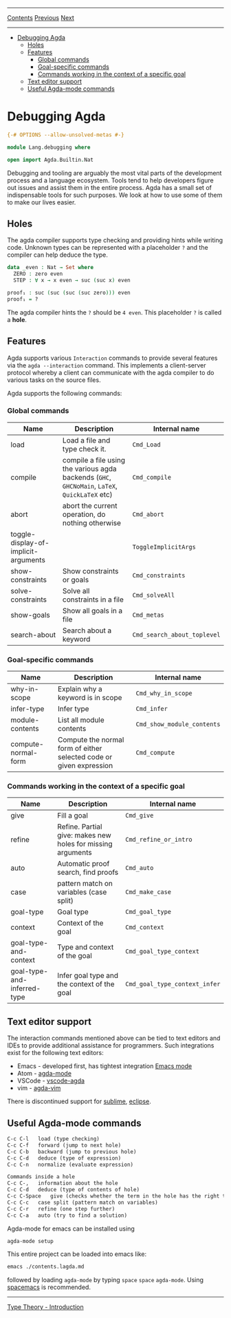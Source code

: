 ****
[Contents](contents.html)
[Previous](Lang.syntaxQuirks.html)
[Next](Types.introduction.html)

<!-- START doctoc generated TOC please keep comment here to allow auto update -->
<!-- DON'T EDIT THIS SECTION, INSTEAD RE-RUN doctoc TO UPDATE -->
****

- [Debugging Agda](#debugging-agda)
  - [Holes](#holes)
  - [Features](#features)
    - [Global commands](#global-commands)
    - [Goal-specific commands](#goal-specific-commands)
    - [Commands working in the context of a specific goal](#commands-working-in-the-context-of-a-specific-goal)
  - [Text editor support](#text-editor-support)
  - [Useful Agda-mode commands](#useful-agda-mode-commands)

<!-- END doctoc generated TOC please keep comment here to allow auto update -->


# Debugging Agda

```agda
{-# OPTIONS --allow-unsolved-metas #-}

module Lang.debugging where

open import Agda.Builtin.Nat
```

Debugging and tooling are arguably the most vital parts of the development process and a language ecosystem. Tools tend to help developers figure out issues and assist them in the entire process. Agda has a small set of indispensable tools for such purposes. We look at how to use some of them to make our lives easier.

## Holes

The agda compiler supports type checking and providing hints while writing code. Unknown types can be represented with a placeholder `?` and the compiler can help deduce the type.

```agda
data _even : Nat → Set where
  ZERO : zero even
  STEP : ∀ x → x even → suc (suc x) even

proof₁ : suc (suc (suc (suc zero))) even
proof₁ = ?
```
The agda compiler hints the `?` should be `4 even`. This placeholder `?` is called a **hole**.

## Features

Agda supports various `Interaction` commands to provide several features via the `agda --interaction` command. This implements a client-server protocol whereby a client can communicate with the agda compiler to do various tasks on the source files.

Agda supports the following commands:

### Global commands

| Name | Description | Internal name |
| --- | --- | --- |
| load | Load a file and type check it. | `Cmd_Load` |
| compile | compile a file using the various agda backends (`GHC`, `GHCNoMain`, `LaTeX`, `QuickLaTeX` etc) | `Cmd_compile` |
| abort | abort the current operation, do nothing otherwise | `Cmd_abort` |
| toggle-display-of-implicit-arguments | | `ToggleImplicitArgs` |
| show-constraints | Show constraints or goals | `Cmd_constraints` |
| solve-constraints | Solve all constraints in a file | `Cmd_solveAll` |
| show-goals | Show all goals in a file | `Cmd_metas` |
| search-about | Search about a keyword | `Cmd_search_about_toplevel` |

### Goal-specific commands

| Name | Description | Internal name |
| --- | --- | --- |
| why-in-scope | Explain why a keyword is in scope | `Cmd_why_in_scope` |
| infer-type | Infer type | `Cmd_infer` |
| module-contents | List all module contents | `Cmd_show_module_contents` |
| compute-normal-form | Compute the normal form of either selected code or given expression | `Cmd_compute` |

### Commands working in the context of a specific goal

| Name | Description | Internal name |
| --- | --- | --- |
| give | Fill a goal | `Cmd_give` |
| refine | Refine. Partial give: makes new holes for missing arguments | `Cmd_refine_or_intro` |
| auto | Automatic proof search, find proofs | `Cmd_auto` |
| case | pattern match on variables (case split) | `Cmd_make_case` |
| goal-type | Goal type | `Cmd_goal_type` |
| context | Context of the goal | `Cmd_context` |
| goal-type-and-context | Type and context of the goal | `Cmd_goal_type_context` |
| goal-type-and-inferred-type | Infer goal type and the context of the goal | `Cmd_goal_type_context_infer` |


## Text editor support

The interaction commands mentioned above can be tied to text editors and IDEs to provide additional assistance for programmers. Such integrations exist for the following text editors:

- Emacs - developed first, has tightest integration [Emacs mode](https://agda.readthedocs.io/en/v2.5.2/tools/emacs-mode.html)
- Atom - [agda-mode](https://atom.io/packages/agda-mode)
- VSCode - [vscode-agda](https://github.com/freebroccolo/vscode-agda)
- vim - [agda-vim](https://github.com/derekelkins/agda-vim)

There is discontinued support for [sublime](https://github.com/banacorn/agda-mode-st3), [eclipse](https://pdfs.semanticscholar.org/b7f9/32609298debd21398d54e13c864e26a03ac1.pdf).

## Useful Agda-mode commands

```markdown
C-c C-l   load (type checking)
C-c C-f   forward (jump to next hole)
C-c C-b   backward (jump to previous hole)
C-c C-d   deduce (type of expression)
C-c C-n   normalize (evaluate expression)
```

```markdown
Commands inside a hole
C-c C-,   information about the hole
C-c C-d   deduce (type of contents of hole)
C-c C-Space   give (checks whether the term in the hole has the right type and if it has, replaces the hole with the term)
C-c C-c   case split (pattern match on variables)
C-c C-r   refine (one step further)
C-c C-a   auto (try to find a solution)
```

Agda-mode for emacs can be installed using

```bash
agda-mode setup
```

This entire project can be loaded into emacs like:

```bash
emacs ./contents.lagda.md
```

followed by loading `agda-mode` by typing `space` `space` `agda-mode`. Using [spacemacs](http://spacemacs.org/) is recommended.

****
[Type Theory - Introduction](./Types.introduction.html)
